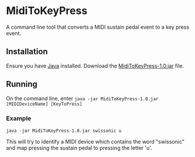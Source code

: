 # MidiToKeyPress
A command line tool that converts a MIDI sustain pedal event to a key press event.

## Installation

Ensure you have [Java](https://java.com) installed.
Download the [MidiToKeyPress-1.0.jar](release/MidiToKeyPress-1.0.jar) file.

## Running

On the command line, enter ```java -jar MidiToKeyPress-1.0.jar [MIDIDeviceName] [KeyToPress]```

### Example

```java -jar MidiToKeyPress-1.0.jar swissonic u```

This will try to identify a MIDI device which contains the word "swissonic" and map pressing the sustain pedal
to pressing the letter 'u'.

